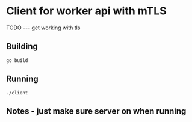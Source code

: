 # Client for worker api with mTLS

TODO --- get working with tls

## Building

```
go build
```

## Running

```
./client
```

## Notes - just make sure server on when running
